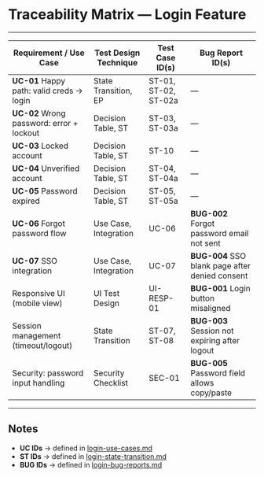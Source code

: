 # Traceability Matrix — Login Feature

---

| Requirement / Use Case | Test Design Technique | Test Case ID(s)             | Bug Report ID(s)                         |
|-------------------------|-----------------------|------------------------------|------------------------------------------|
| **UC-01** Happy path: valid creds → login | State Transition, EP | ST-01, ST-02, ST-02a        | — |
| **UC-02** Wrong password: error + lockout | Decision Table, ST   | ST-03, ST-03a               | — |
| **UC-03** Locked account | Decision Table, ST   | ST-10                        | — |
| **UC-04** Unverified account | Decision Table, ST   | ST-04, ST-04a               | — |
| **UC-05** Password expired | Decision Table, ST   | ST-05, ST-05a               | — |
| **UC-06** Forgot password flow | Use Case, Integration | UC-06                   | **BUG-002** Forgot password email not sent |
| **UC-07** SSO integration | Use Case, Integration | UC-07                       | **BUG-004** SSO blank page after denied consent |
| Responsive UI (mobile view) | UI Test Design       | UI-RESP-01                  | **BUG-001** Login button misaligned |
| Session management (timeout/logout) | State Transition | ST-07, ST-08                | **BUG-003** Session not expiring after logout |
| Security: password input handling | Security Checklist | SEC-01                    | **BUG-005** Password field allows copy/paste |

---

## Notes
- **UC IDs** → defined in [login-use-cases.md](./login-use-cases.md)  
- **ST IDs** → defined in [login-state-transition.md](./login-state-transition.md)  
- **BUG IDs** → defined in [login-bug-reports.md](./login-bug-reports.md)  
